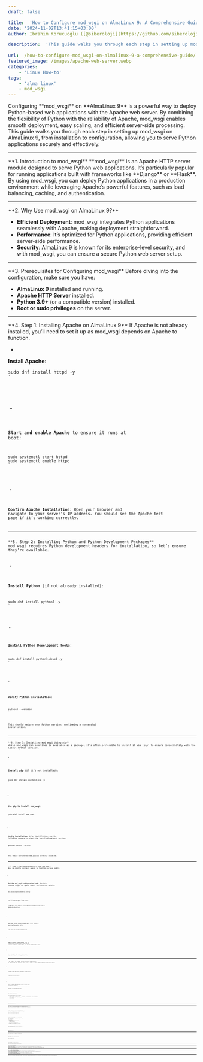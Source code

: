 ```yaml
---
draft: false

title:  'How to Configure mod_wsgi on AlmaLinux 9: A Comprehensive Guide'
date: '2024-11-02T13:41:15+03:00'
author: İbrahim Korucuoğlu ([@siberoloji](https://github.com/siberoloji))

description:  'This guide walks you through each step in setting up mod_wsgi on AlmaLinux 9, from installation to configuration, allowing you to serve Python applications securely and effectively.' 
 
url:  /how-to-configure-mod_wsgi-on-almalinux-9-a-comprehensive-guide/
featured_image: /images/apache-web-server.webp
categories:
    - 'Linux How-to'
tags:
    - 'alma linux'
    - mod_wsgi
---
```


<!-- wp:jetpack/markdown {"source":"Configuring **mod_wsgi** on **AlmaLinux 9** is a powerful way to deploy Python-based web applications with the Apache web server. By combining the flexibility of Python with the reliability of Apache, mod_wsgi enables smooth deployment, easy scaling, and efficient server-side processing. This guide walks you through each step in setting up mod_wsgi on AlmaLinux 9, from installation to configuration, allowing you to serve Python applications securely and effectively. 
 
### **1. Introduction to mod_wsgi** 
**mod_wsgi** is an Apache HTTP server module designed to serve Python web applications. It's particularly popular for running applications built with frameworks like **Django** or **Flask**. By using mod_wsgi, you can deploy Python applications in a production environment while leveraging Apache’s powerful features, such as load balancing, caching, and authentication. 
 
### **2. Why Use mod_wsgi on AlmaLinux 9?** 
1. **Efficient Deployment**: mod_wsgi integrates Python applications seamlessly with Apache, making deployment straightforward. 2. **Performance**: It’s optimized for Python applications, providing efficient server-side performance. 3. **Security**: AlmaLinux 9 is known for its enterprise-level security, and with mod_wsgi, you can ensure a secure Python web server setup. 
 
### **3. Prerequisites for Configuring mod_wsgi** 
Before diving into the configuration, make sure you have: 
- **AlmaLinux 9** installed and running. - **Apache HTTP Server** installed. - **Python 3.9+** (or a compatible version) installed. - **Root or sudo privileges** on the server. 
 
### **4. Step 1: Installing Apache on AlmaLinux 9** 
If Apache is not already installed, you’ll need to set it up as mod_wsgi depends on Apache to function. 
1. **Install Apache**: 
   ```bash    sudo dnf install httpd -y    ``` 
2. **Start and enable Apache** to ensure it runs at boot: 
   ```bash    sudo systemctl start httpd    sudo systemctl enable httpd    ``` 
3. **Confirm Apache Installation**: Open your browser and navigate to your server’s IP address. You should see the Apache test page if it’s working correctly. 
 
### **5. Step 2: Installing Python and Python Development Packages** 
mod_wsgi requires Python development headers for installation, so let’s ensure they’re available. 
1. **Install Python** (if not already installed): 
   ```bash    sudo dnf install python3 -y    ``` 
2. **Install Python Development Tools**: 
   ```bash    sudo dnf install python3-devel -y    ``` 
3. **Verify Python Installation**: 
   ```bash    python3 \u002d\u002dversion    ``` 
   This should return your Python version, confirming a successful installation. 
 
### **6. Step 3: Installing mod_wsgi Using pip** 
While mod_wsgi can sometimes be available as a package, it’s often preferable to install it via `pip` to ensure compatibility with the latest Python version. 
1. **Install pip** (if it’s not installed): 
   ```bash    sudo dnf install python3-pip -y    ``` 
2. **Use pip to Install mod_wsgi**: 
   ```bash    sudo pip3 install mod_wsgi    ``` 
3. **Verify Installation**: 
   After installation, run the following command to check the installed mod_wsgi version: 
   ```bash    mod_wsgi-express \u002d\u002dversion    ``` 
   This should confirm that mod_wsgi is correctly installed. 
 
### **7. Step 4: Configuring Apache to Load mod_wsgi** 
Now, we need to configure Apache to load the mod_wsgi module. 
1. **Get the mod_wsgi Configuration Path**: 
   Run this command to get the Apache module configuration details: 
   ```bash    mod_wsgi-express module-config    ``` 
   You’ll see output like this: 
   ```apache    LoadModule wsgi_module /usr/lib64/httpd/modules/mod_wsgi.so    WSGIPythonHome /usr    ``` 
2. **Edit the Apache Configuration File**: 
   Open Apache’s main configuration file: 
   ```bash    sudo nano /etc/httpd/conf/httpd.conf    ``` 
3. **Add the mod_wsgi Configuration**: 
   Copy the `LoadModule` and `WSGIPythonHome` lines from the previous command’s output into your Apache configuration file. 
4. **Save and Close** the configuration file. 
 
### **8. Step 5: Setting Up Your First Python Application** 
To demonstrate the mod_wsgi setup, let’s create a simple “Hello World” Python application. 
1. **Create a New Directory for the Application**: 
   ```bash    sudo mkdir /var/www/myapp    ``` 
2. **Write a Simple Application**: 
   Create a Python file within this directory: 
   ```bash    sudo nano /var/www/myapp/myapp.wsgi    ``` 
   Add the following code: 
   ```python    def application(environ, start_response):        status = '200 OK'        output = b'Hello, World!' 
       response_headers = [('Content-type', 'text/plain'), ('Content-Length', str(len(output)))]        start_response(status, response_headers) 
       return [output]    ``` 
3. **Save and Close** the file. 
 
### **9. Step 6: Configuring mod_wsgi to Serve Your Application** 
Now that the application is ready, let’s configure Apache to serve it. 
1. **Create a Virtual Host for Your Application**: 
   Open a new Apache configuration file for the virtual host: 
   ```bash    sudo nano /etc/httpd/conf.d/myapp.conf    ``` 
2. **Configure the Virtual Host**: 
   In this configuration file, add the following code (replace `mydomain.com` with your actual domain): 
   ```apache            ServerName mydomain.com        WSGIScriptAlias / /var/www/myapp/myapp.wsgi 
                   Require all granted         
       ErrorLog /var/log/httpd/myapp_error.log        CustomLog /var/log/httpd/myapp_access.log combined        ``` 
   This configuration tells Apache to serve your application when someone accesses `mydomain.com`. 
3. **Save and Close** the file. 
 
### **10. Step 7: Testing the Configuration** 
With everything set up, it’s time to test the configuration. 
1. **Restart Apache** to apply the new configuration: 
   ```bash    sudo systemctl restart httpd    ``` 
2. **Test the Application**: 
   Open a browser and navigate to `http://mydomain.com`. You should see the message “Hello, World!” indicating that your application is being served correctly. 
 
### **11. Common Errors and Troubleshooting** 
**Issue**: *500 Internal Server Error*   **Solution**: Check the `myapp_error.log` file in `/var/log/httpd/` for more information. Often, this error occurs due to permission issues or incorrect WSGI file paths. 
**Issue**: *Module not found errors*   **Solution**: Ensure all Python dependencies are installed in the Python environment specified in `WSGIPythonHome`. Using a virtual environment can help manage dependencies cleanly. 
**Issue**: *Cannot locate mod_wsgi.so*   **Solution**: Double-check the `LoadModule` path in the Apache configuration. The `mod_wsgi-express module-config` command typically provides the correct path. 
 
### **12. FAQ on mod_wsgi Configuration for AlmaLinux 9** 
**Q1: Can I use mod_wsgi with a virtual environment?**   A: Yes, simply point `WSGIPythonHome` to your virtual environment’s location, and make sure all required packages are installed there. 
**Q2: How do I configure mod_wsgi for HTTPS?**   A: Configure Apache for SSL by installing `mod_ssl`, then update your VirtualHost configuration to listen on port 443 and include the SSL certificate and key paths. 
**Q3: How can I use multiple Python versions with mod_wsgi?**   A: Install different Python versions and specify the desired version with `WSGIPythonHome`. 
**Q4: Does mod_wsgi support multiprocessing?**   A: Yes, mod_wsgi supports both multi-threading and multi-processing, configurable via the `WSGIDaemonProcess` directive. 
**Q5: What permissions should my application directory have?**   A: Set permissions so that the Apache user (`apache` or `www-data`) has read access to the directory and execute access to the files. 
 
With these steps, you’ve successfully configured mod_wsgi on AlmaLinux 9, giving you a reliable, scalable, and production-ready environment for your Python applications. Enjoy the power and flexibility of deploying your Python apps with mod_wsgi!"} -->
<div class="wp-block-jetpack-markdown">Configuring **mod_wsgi** on **AlmaLinux 9** is a powerful way to deploy Python-based web applications with the Apache web server. By combining the flexibility of Python with the reliability of Apache, mod_wsgi enables smooth deployment, easy scaling, and efficient server-side processing. This guide walks you through each step in setting up mod_wsgi on AlmaLinux 9, from installation to configuration, allowing you to serve Python applications securely and effectively.
<hr>
**1. Introduction to mod_wsgi**
**mod_wsgi** is an Apache HTTP server module designed to serve Python web applications. It’s particularly popular for running applications built with frameworks like **Django** or **Flask**. By using mod_wsgi, you can deploy Python applications in a production environment while leveraging Apache’s powerful features, such as load balancing, caching, and authentication.
<hr>
**2. Why Use mod_wsgi on AlmaLinux 9?**

* **Efficient Deployment**: mod_wsgi integrates Python applications seamlessly with Apache, making deployment straightforward.
* **Performance**: It’s optimized for Python applications, providing efficient server-side performance.
* **Security**: AlmaLinux 9 is known for its enterprise-level security, and with mod_wsgi, you can ensure a secure Python web server setup.

<hr>
**3. Prerequisites for Configuring mod_wsgi**
Before diving into the configuration, make sure you have:

* **AlmaLinux 9** installed and running.
* **Apache HTTP Server** installed.
* **Python 3.9+** (or a compatible version) installed.
* **Root or sudo privileges** on the server.

<hr>
**4. Step 1: Installing Apache on AlmaLinux 9**
If Apache is not already installed, you’ll need to set it up as mod_wsgi depends on Apache to function.

* 
**Install Apache**:
<pre><code class="language-bash">sudo dnf install httpd -y
`</pre>

* 
**Start and enable Apache** to ensure it runs at boot:
<pre><code class="language-bash">sudo systemctl start httpd
sudo systemctl enable httpd
`</pre>

* 
**Confirm Apache Installation**: Open your browser and navigate to your server’s IP address. You should see the Apache test page if it’s working correctly.


<hr>
**5. Step 2: Installing Python and Python Development Packages**
mod_wsgi requires Python development headers for installation, so let’s ensure they’re available.

* 
**Install Python** (if not already installed):
<pre><code class="language-bash">sudo dnf install python3 -y
`</pre>

* 
**Install Python Development Tools**:
<pre><code class="language-bash">sudo dnf install python3-devel -y
`</pre>

* 
**Verify Python Installation**:
<pre><code class="language-bash">python3 --version
`</pre>
This should return your Python version, confirming a successful installation.


<hr>
**6. Step 3: Installing mod_wsgi Using pip**
While mod_wsgi can sometimes be available as a package, it’s often preferable to install it via `pip` to ensure compatibility with the latest Python version.

* 
**Install pip** (if it’s not installed):
<pre><code class="language-bash">sudo dnf install python3-pip -y
`</pre>

* 
**Use pip to Install mod_wsgi**:
<pre><code class="language-bash">sudo pip3 install mod_wsgi
`</pre>

* 
**Verify Installation**:
After installation, run the following command to check the installed mod_wsgi version:
<pre><code class="language-bash">mod_wsgi-express --version
`</pre>
This should confirm that mod_wsgi is correctly installed.


<hr>
**7. Step 4: Configuring Apache to Load mod_wsgi**
Now, we need to configure Apache to load the mod_wsgi module.

* 
**Get the mod_wsgi Configuration Path**:
Run this command to get the Apache module configuration details:
<pre><code class="language-bash">mod_wsgi-express module-config
`</pre>
You’ll see output like this:
<pre><code class="language-apache">LoadModule wsgi_module /usr/lib64/httpd/modules/mod_wsgi.so
WSGIPythonHome /usr
`</pre>

* 
**Edit the Apache Configuration File**:
Open Apache’s main configuration file:
<pre><code class="language-bash">sudo nano /etc/httpd/conf/httpd.conf
`</pre>

* 
**Add the mod_wsgi Configuration**:
Copy the `LoadModule` and `WSGIPythonHome` lines from the previous command’s output into your Apache configuration file.

* 
**Save and Close** the configuration file.


<hr>
**8. Step 5: Setting Up Your First Python Application**
To demonstrate the mod_wsgi setup, let’s create a simple “Hello World” Python application.

* 
**Create a New Directory for the Application**:
<pre><code class="language-bash">sudo mkdir /var/www/myapp
`</pre>

* 
**Write a Simple Application**:
Create a Python file within this directory:
<pre><code class="language-bash">sudo nano /var/www/myapp/myapp.wsgi
`</pre>
Add the following code:
<pre><code class="language-python">def application(environ, start_response):
    status = '200 OK'
    output = b'Hello, World!'

    response_headers = [('Content-type', 'text/plain'), ('Content-Length', str(len(output)))]
    start_response(status, response_headers)

    return [output]
`</pre>

* 
**Save and Close** the file.


<hr>
**9. Step 6: Configuring mod_wsgi to Serve Your Application**
Now that the application is ready, let’s configure Apache to serve it.

* 
**Create a Virtual Host for Your Application**:
Open a new Apache configuration file for the virtual host:
<pre><code class="language-bash">sudo nano /etc/httpd/conf.d/myapp.conf
`</pre>

* 
**Configure the Virtual Host**:
In this configuration file, add the following code (replace `mydomain.com` with your actual domain):
<pre><code class="language-apache">&lt;VirtualHost *:80&gt;
    ServerName mydomain.com
    WSGIScriptAlias / /var/www/myapp/myapp.wsgi

    &lt;Directory /var/www/myapp&gt;
        Require all granted
    &lt;/Directory&gt;

    ErrorLog /var/log/httpd/myapp_error.log
    CustomLog /var/log/httpd/myapp_access.log combined
&lt;/VirtualHost&gt;
`</pre>
This configuration tells Apache to serve your application when someone accesses `mydomain.com`.

* 
**Save and Close** the file.


<hr>
**10. Step 7: Testing the Configuration**
With everything set up, it’s time to test the configuration.

* 
**Restart Apache** to apply the new configuration:
<pre><code class="language-bash">sudo systemctl restart httpd
`</pre>

* 
**Test the Application**:
Open a browser and navigate to `http://mydomain.com`. You should see the message “Hello, World!” indicating that your application is being served correctly.


<hr>
**11. Common Errors and Troubleshooting**
**Issue**: 500 Internal Server Error 
**Solution**: Check the `myapp_error.log` file in `/var/log/httpd/` for more information. Often, this error occurs due to permission issues or incorrect WSGI file paths.
**Issue**: Module not found errors 
**Solution**: Ensure all Python dependencies are installed in the Python environment specified in `WSGIPythonHome`. Using a virtual environment can help manage dependencies cleanly.
**Issue**: Cannot locate mod_wsgi.so 
**Solution**: Double-check the `LoadModule` path in the Apache configuration. The `mod_wsgi-express module-config` command typically provides the correct path.
<hr>
**12. FAQ on mod_wsgi Configuration for AlmaLinux 9**
**Q1: Can I use mod_wsgi with a virtual environment?** 
A: Yes, simply point `WSGIPythonHome` to your virtual environment’s location, and make sure all required packages are installed there.
**Q2: How do I configure mod_wsgi for HTTPS?** 
A: Configure Apache for SSL by installing `mod_ssl`, then update your VirtualHost configuration to listen on port 443 and include the SSL certificate and key paths.
**Q3: How can I use multiple Python versions with mod_wsgi?** 
A: Install different Python versions and specify the desired version with `WSGIPythonHome`.
**Q4: Does mod_wsgi support multiprocessing?** 
A: Yes, mod_wsgi supports both multi-threading and multi-processing, configurable via the `WSGIDaemonProcess` directive.
**Q5: What permissions should my application directory have?** 
A: Set permissions so that the Apache user (`apache` or `www-data`) has read access to the directory and execute access to the files.
<hr>
With these steps, you’ve successfully configured mod_wsgi on AlmaLinux 9, giving you a reliable, scalable, and production-ready environment for your Python applications. Enjoy the power and flexibility of deploying your Python apps with mod_wsgi!
</div>
<!-- /wp:jetpack/markdown -->